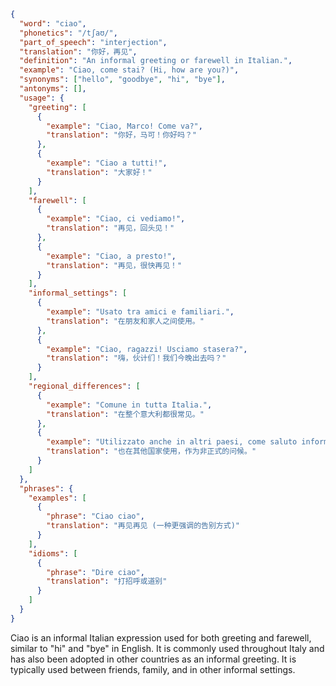 ```json
{
  "word": "ciao",
  "phonetics": "/tʃaʊ/",
  "part_of_speech": "interjection",
  "translation": "你好，再见",
  "definition": "An informal greeting or farewell in Italian.",
  "example": "Ciao, come stai? (Hi, how are you?)",
  "synonyms": ["hello", "goodbye", "hi", "bye"],
  "antonyms": [],
  "usage": {
    "greeting": [
      {
        "example": "Ciao, Marco! Come va?",
        "translation": "你好，马可！你好吗？"
      },
      {
        "example": "Ciao a tutti!",
        "translation": "大家好！"
      }
    ],
    "farewell": [
      {
        "example": "Ciao, ci vediamo!",
        "translation": "再见，回头见！"
      },
      {
        "example": "Ciao, a presto!",
        "translation": "再见，很快再见！"
      }
    ],
    "informal_settings": [
      {
        "example": "Usato tra amici e familiari.",
        "translation": "在朋友和家人之间使用。"
      },
      {
        "example": "Ciao, ragazzi! Usciamo stasera?",
        "translation": "嗨，伙计们！我们今晚出去吗？"
      }
    ],
    "regional_differences": [
      {
        "example": "Comune in tutta Italia.",
        "translation": "在整个意大利都很常见。"
      },
      {
        "example": "Utilizzato anche in altri paesi, come saluto informale.",
        "translation": "也在其他国家使用，作为非正式的问候。"
      }
    ]
  },
  "phrases": {
    "examples": [
      {
        "phrase": "Ciao ciao",
        "translation": "再见再见 (一种更强调的告别方式)"
      }
    ],
    "idioms": [
      {
        "phrase": "Dire ciao",
        "translation": "打招呼或道别"
      }
    ]
  }
}
```
Ciao is an informal Italian expression used for both greeting and farewell, similar to "hi" and "bye" in English. It is commonly used throughout Italy and has also been adopted in other countries as an informal greeting. It is typically used between friends, family, and in other informal settings.
 